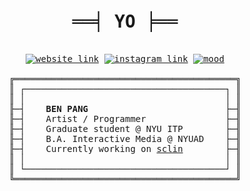 <div align="center">
<pre>

<h1 align="center">══╡ YO ╞══</h1>
<a href="https://bennyboy.tech"><img alt="website link" src="https://img.shields.io/badge/website-bennyboy.tech-44A1A0?style=flat-square"></a> <a href="https://instagram.com/bandidojim"><img alt="instagram link" src="https://img.shields.io/badge/instagram-@bandidojim-DA667B?style=flat-square"></a> <a href="https://youtu.be/7mT5x8kt3Gs"><img alt="mood" src="https://img.shields.io/badge/mood-(☆ಠ‿ಠ)-FFA62B?style=flat-square"></a><br>
╔══════════════════════════════════════════╗
║ ┌──────────────────────────────────────┐ ║
║ │                                      │ ║
╟─┤    <strong>BEN PANG</strong>                          ├─╢
╟─┤    Artist / Programmer               ├─╢
╟─┤    Graduate student @ NYU ITP        ├─╢
╟─┤    B.A. Interactive Media @ NYUAD    ├─╢
╟─┤    Currently working on <a href="https://github.com/molarmanful/sclin">sclin</a>        ├─╢
║ │                                      │ ║
║ └──────────────────────────────────────┘ ║
╚══════════════════════════════════════════╝

</pre>
</div>
